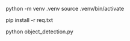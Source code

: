 
python -m venv .venv
source .venv/bin/activate

pip install -r req.txt

python object_detection.py

